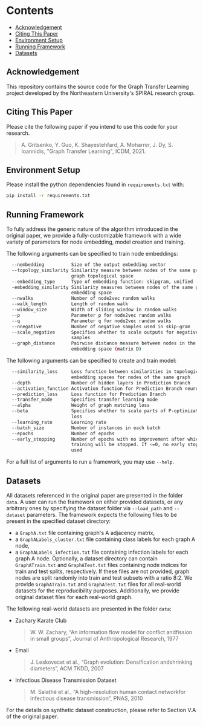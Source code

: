 # Contents

* [Acknowledgement](#acknowledgement)
* [Citing This Paper](#citing-this-paper)
* [Environment Setup](#environment-setup)
* [Running Framework](#running-framework) 
* [Datasets](#datasets)


## Acknowledgement 
This repository contains the source code for the Graph Transfer Learning project developed by the Northeastern University's SPIRAL research group.


## Citing This Paper
Please cite the following paper if you intend to use this code for your research.
> A. Gritsenko, Y. Guo, K. Shayestehfard, A. Moharrer, J. Dy, S. Ioannidis, "Graph Transfer Learning", ICDM, 2021.


## Environment Setup
Please install the python dependencies found in `requirements.txt` with:
```bash
pip install -r requirements.txt
```

## Running Framework
To fully address the generic nature of the algorithm introduced in the original paper, we provide a fully-customizable framework with a wide variety of parameters for node embedding, model creation and training.

The following arguments can be specified to train node embeddings:
```bash
  --nembedding          Size of the output embedding vector
  --topology_similarity Similarity measure between nodes of the same graph in
                        graph topological space
  --embedding_type      Type of embedding function: skipgram, unified
  -embedding_similarity Similarity measures between nodes of the same graph in
                        embedding space
  --nwalks              Number of node2vec random walks
  --walk_length         Length of random walk
  --window_size         Width of sliding window in random walks
  --p                   Parameter p for node2vec random walks
  --q                   Parameter q for node2vec random walks
  --nnegative           Number of negative samples used in skip-gram
  --scale_negative      Specifies whether to scale outputs for negative
                        samples
  --graph_distance      Pairwise distance measure between nodes in the
                        embedding space (matrix D)
```
The following arguments can be specified to create and train model:
```bash
  --similarity_loss     Loss function between similarities in topological and
                        embedding spaces for nodes of the same graph
  --depth               Number of hidden layers in Prediction Branch
  --activation_function Activation function for Prediction Branch neurons
  --prediction_loss     Loss function for Prediction Branch
  --transfer_mode       Specifies transfer learning mode
  --alpha               Weight of graph matching loss
  --beta                Specifies whether to scale parts of P-optimization
                        loss
  --learning_rate       Learning rate
  --batch_size          Number of instances in each batch
  --epochs              Number of epochs
  --early_stopping      Number of epochs with no improvement after which
                        training will be stopped. If <=0, no early stopping is
                        used
```
For a full list of arguments to run a framework, you may use `--help`.


## Datasets
All datasets referenced in the original paper are presented in the folder `data`. A user can run the framework on either provided datasets, or any arbitrary ones by specifying the dataset folder via `--load_path` and `--dataset` parameters. 
The framework expects the following files to be present in the specified dataset directory:
 * a `GraphA.txt` file containing graph's A adjacency matrix, 
 * a `GraphALabels_cluster.txt` file containing class labels for each graph A node, 
 * a `GraphALabels_infection.txt` file containing infection labels for each graph A node. 
Optionally, a dataset directory can contain `GraphATrain.txt` and `GraphATest.txt` files containing node indices for train and test splits, respectively. If these files are not provided, graph nodes are split randomly into train and test subsets with a ratio 8:2.
We provide `GraphATrain.txt` and `GraphATest.txt` files for all real-world datasets for the reproducibility purposes. Additionally, we provide original dataset files for each real-world graph.

The following real-world datasets are presented in the folder `data`:
 * Zachary Karate Club
   > W. W. Zachary, “An information flow model for conflict andfission in small groups”, Journal of Anthropological Research, 1977
 * Email 
   > J. Leskovecet et al., “Graph  evolution:  Densification  andshrinking diameters”, ACM TKDD, 2007
 * Infectious Disease Transmission Dataset
   > M. Salathé et al., “A high-resolution human contact networkfor infectious disease transmission”, PNAS, 2010

For the details on synthetic dataset construction, please refer to Section V.A of the original paper.
